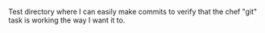Test directory where I can easily make commits to verify that the chef "git" task is working the way I want it to.
